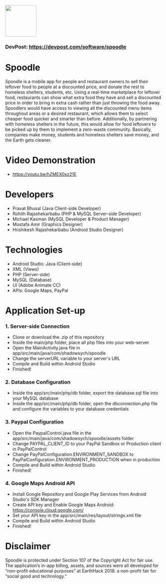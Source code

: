 <img src="https://raw.githubusercontent.com/Shadowsych/spoodle/master/app/src/main/res/drawable/ic_launcher.png" width="100" height="100" />

### DevPost: https://devpost.com/software/spoodle

# Spoodle
Spoodle is a mobile app for people and restaurant owners to sell their leftover food to people at a discounted price, and donate the rest to homeless shelters, students, etc. Using a real-time marketplace for leftover food, restaurants can show what extra food they have and sell a discounted price in order to bring in extra cash rather than just throwing the food away. Spoodlers would have access to viewing all the discounted menu items throughout areas or a desired restaurant, which allows them to select cheaper food quicker and smarter than before. Additionally, by partnering with homeless shelters in the future, this would allow for food leftovers to be picked up by them to implement a zero-waste community. Basically, companies make money, students and homeless shelters save money, and the Earth gets cleaner.

# Video Demonstration
- https://youtu.be/hZMEX0xz21E

# Developers
- Pravat Bhusal (Java Client-side Developer)
- Rohith Rajashekarbabu (PHP & MySQL Server-side Developer)
- Michael Kasman (MySQL Developer & Product Manager)
- Mostafa Amir (Graphics Designer)
- Hrishikesh Rajashekarbabu (Android Studio Designer)

# Technologies
- Android Studio: Java (Client-side)
- XML (Views)
- PHP (Server-side)
- MySQL (Database)
- UI (Adobe Animate CC)
- APIs: Google Maps, PayPal

# Application Set-up
### 1. Server-side Connection
- Clone or download the .zip of this repository
- Inside the main/php folder, place all php files into your web-server
- Open the MainActivity.java file in app/src/main/java/com/shadowsych/spoodle
- Change the serverURL variable to your server's URL
- Compile and Build within Android Studio
- Finished!

### 2. Database Configuration
- Inside the app/src/main/php/db folder, export the database.sql file into your MySQL database
- Inside the app/src/main/php/db folder, open the dbconnection.php file and configure the variables to your database credentials

### 3. Paypal Configuration
- Open the PaypalControl.java file in the app/src/main/java/com/shadowsych/spoodle/assets folder
- Change PAYPAL_CLIENT_ID to your PayPal Sandbox or Production client in PayPalControl
- Change PayPalConfiguration.ENVIRONMENT_SANDBOX to PayPalConfiguration.ENVIRONMENT_PRODUCTION when in production
- Compile and Build within Android Studio
- Finished!

### 4. Google Maps Android API
- Install Google Repository and Google Play Services from Android Studio's SDK Manager
- Create API key and Enable Google Maps Android: https://console.cloud.google.com/
- Set your API key in the app/src/main/res/layout/strings.xml file
- Compile and Build within Android Studio
- Finished!

# Disclaimer
Spoodle is protected under Section 107 of the Copyright Act for fair use. The application’s in-app billing, assets, and sources were all developed for “non-profit educational purposes” at EarthHack 2018: a non-profit fair for “social good and technology.”
